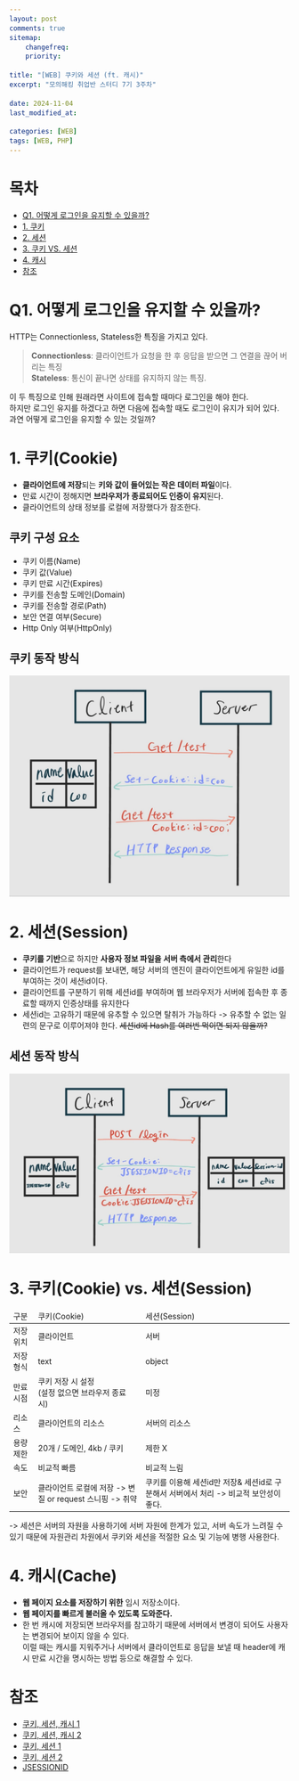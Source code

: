 ```yaml
---
layout: post
comments: true
sitemap:
    changefreq:
    priority:

title: "[WEB] 쿠키와 세션 (ft. 캐시)"
excerpt: "모의해킹 취업반 스터디 7기 3주차"

date: 2024-11-04
last_modified_at:

categories: [WEB]
tags: [WEB, PHP]
---
```


# 목차
* [Q1. 어떻게 로그인을 유지할 수 있을까?](#q1-어떻게-로그인을-유지할-수-있을까)
* [1. 쿠키](#1-쿠키cookie)
* [2. 세션](#2-세션session)
* [3. 쿠키 VS. 세션](#3-쿠키cookie-vs-세션session)
* [4. 캐시](#4-캐시cache)
* [참조](#쿠키-구성-요소)

# Q1. 어떻게 로그인을 유지할 수 있을까?
HTTP는 Connectionless, Stateless한 특징을 가지고 있다.
> **Connectionless**: 클라이언트가 요청을 한 후 응답을 받으면 그 연결을 끊어 버리는 특징  
> **Stateless**: 통신이 끝나면 상태를 유지하지 않는 특징.

이 두 특징으로 인해 원래라면 사이트에 접속할 때마다 로그인을 해야 한다.  
하지만 로그인 유지를 하겠다고 하면 다음에 접속할 때도 로그인이 유지가 되어 있다.  
과연 어떻게 로그인을 유지할 수 있는 것일까?

# 1. 쿠키(Cookie)
* **클라이언트에 저장**되는 **키와 값이 들어있는 작은 데이터 파일**이다.
* 만료 시간이 정해지면 **브라우저가 종료되어도 인증이 유지**된다.
* 클라이언트의 상태 정보를 로컬에 저장했다가 참조한다.

## 쿠키 구성 요소
* 쿠키 이름(Name)
* 쿠키 값(Value)
* 쿠키 만료 시간(Expires) 
* 쿠키를 전송할 도메인(Domain)
* 쿠키를 전송할 경로(Path)
* 보안 연결 여부(Secure)
* Http Only 여부(HttpOnly)

## 쿠키 동작 방식
<img src = "https://github.com/aliquis-facio/aliquis-facio.github.io/blob/master/_image/2024-11-08-4.jpg?raw=true" title = "쿠키 동작">

# 2. 세션(Session)
* **쿠키를 기반**으로 하지만 **사용자 정보 파일을 서버 측에서 관리**한다
* 클라이언트가 request를 보내면, 해당 서버의 엔진이 클라이언트에게 유일한 id를 부여하는 것이 세션id이다.
* 클라이언트를 구분하기 위해 세션id를 부여하며 웹 브라우저가 서버에 접속한 후 종료할 때까지 인증상태를 유지한다
* 세션id는 고유하기 때문에 유추할 수 있으면 탈취가 가능하다 -> 유추할 수 없는 일련의 문구로 이루어져야 한다.
~~세션id에 Hash를 여러번 먹이면 되지 않을까?~~

## 세션 동작 방식
<img src = "https://github.com/aliquis-facio/aliquis-facio.github.io/blob/master/_image/2024-11-08-5.jpg?raw=true" title = "세션 동작">

# 3. 쿠키(Cookie) vs. 세션(Session)
<table>
    <thead>
        <tr>
            <td>구분</td>
            <td>쿠키(Cookie)</td>
            <td>세션(Session)</td>
        </tr>
    </thead>
    <tbody>
        <tr>
            <td>저장 위치</td>
            <td>클라이언트</td>
            <td>서버</td>
        </tr>
        <tr>
            <td>저장 형식</td>
            <td>text</td>
            <td>object</td>
        </tr>
        <tr>
            <td>만료 시점</td>
            <td>쿠키 저장 시 설정<br>(설정 없으면 브라우저 종료 시)</td>
            <td>미정</td>
        </tr>
        <tr>
            <td>리소스</td>
            <td>클라이언트의 리소스</td>
            <td>서버의 리소스</td>
        </tr>
        <tr>
            <td>용량 제한</td>
            <td>20개 / 도메인, 4kb / 쿠키</td>
            <td>제한 X</td>
        </tr>
        <tr>
            <td>속도</td>
            <td>비교적 빠름</td>
            <td>비교적 느림</td>
        </tr>
        <tr>
            <td>보안</td>
            <td>클라이언트 로컬에 저장 -> 변질 or request 스니핑 -> 취약</td>
            <td>쿠키를 이용해 세션id만 저장& 세션id로 구분해서 서버에서 처리 -> 비교적 보안성이 좋다.</td>
        </tr>
    </tbody>
</table>

-> 세션은 서버의 자원을 사용하기에 서버 자원에 한계가 있고, 서버 속도가 느려질 수 있기 때문에 자원관리 차원에서 쿠키와 세션을 적절한 요소 및 기능에 병행 사용한다.

# 4. 캐시(Cache)
* **웹 페이지 요소를 저장하기 위한** 임시 저장소이다.  
* **웹 페이지를 빠르게 불러올 수 있도록 도와준다.**  
* 한 번 캐시에 저장되면 브라우저를 참고하기 때문에 서버에서 변경이 되어도 사용자는 변경되어 보이지 않을 수 있다.  
이럴 때는 캐시를 지워주거나 서버에서 클라이언트로 응답을 보낼 때 header에 캐시 만료 시간을 명시하는 방법 등으로 해결할 수 있다.

# 참조
* [쿠키, 세션, 캐시 1](https://interconnection.tistory.com/74)
* [쿠키, 세션, 캐시 2](https://dev-coco.tistory.com/61)
* [쿠키, 세션 1](https://lgphone.tistory.com/65)
* [쿠키, 세션 2](https://velog.io/@octo__/%EC%BF%A0%ED%82%A4Cookie-%EC%84%B8%EC%85%98Session)
* [JSESSIONID](https://dmobi.tistory.com/136)